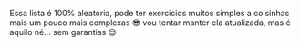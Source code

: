 Essa lista é 100% aleatória, pode ter exercicios muitos simples a coisinhas mais um pouco mais complexas 😎
vou tentar manter ela atualizada, mas é aquilo né... sem garantias 😌
